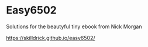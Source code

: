 # Easy6502
Solutions for the beautyful tiny ebook from Nick Morgan


https://skilldrick.github.io/easy6502/
